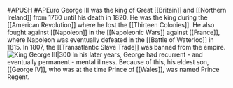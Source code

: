 #APUSH #APEuro 
George III was the king of Great [[Britain]] and [[Northern Ireland]] from 1760 until his death in 1820. He was the king during the [[American Revolution]] where he lost the [[Thirteen Colonies]]. He also fought against [[Napoleon]] in the [[Napoleonic Wars]] against [[France]], where Napoleon was eventually defeated in the [[Battle of Waterloo]] in 1815. In 1807, the [[Transatlantic Slave Trade]] was banned from the empire.
![King George III|300](https://upload.wikimedia.org/wikipedia/commons/thumb/8/8f/Allan_Ramsay_-_King_George_III_in_coronation_robes_-_Google_Art_Project.jpg/220px-Allan_Ramsay_-_King_George_III_in_coronation_robes_-_Google_Art_Project.jpg)
In his later years, George had recurrent - and eventually permanent - mental illness. Because of this, his eldest son, [[George IV]], who was at the time Prince of [[Wales]], was named Prince Regent.